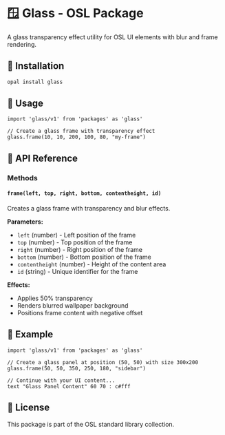 # 🪟 Glass - OSL Package

A glass transparency effect utility for OSL UI elements with blur and frame rendering.

## 🚀 Installation

```sh
opal install glass
```

## 📖 Usage

```osl
import 'glass/v1' from 'packages' as 'glass'

// Create a glass frame with transparency effect
glass.frame(10, 10, 200, 100, 80, "my-frame")
```

## 🔧 API Reference

### Methods

#### `frame(left, top, right, bottom, contentheight, id)`

Creates a glass frame with transparency and blur effects.

**Parameters:**

- `left` (number) - Left position of the frame
- `top` (number) - Top position of the frame  
- `right` (number) - Right position of the frame
- `bottom` (number) - Bottom position of the frame
- `contentheight` (number) - Height of the content area
- `id` (string) - Unique identifier for the frame

**Effects:**
- Applies 50% transparency
- Renders blurred wallpaper background
- Positions frame content with negative offset

## 📝 Example

```osl
import 'glass/v1' from 'packages' as 'glass'

// Create a glass panel at position (50, 50) with size 300x200
glass.frame(50, 50, 350, 250, 180, "sidebar")

// Continue with your UI content...
text "Glass Panel Content" 60 70 : c#fff
```

## 📄 License

This package is part of the OSL standard library collection.
